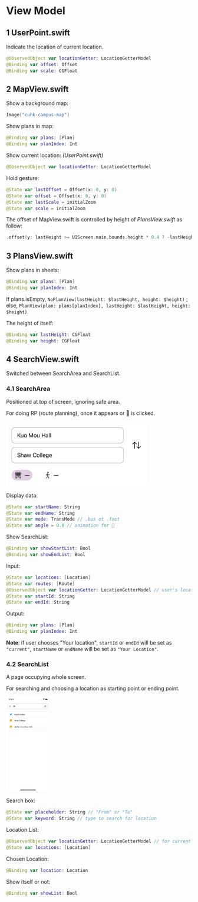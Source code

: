 # View Model

## 1 UserPoint.swift

Indicate the location of current location.

```swift
@ObservedObject var locationGetter: LocationGetterModel
@Binding var offset: Offset
@Binding var scale: CGFloat
```

## 2 MapView.swift

Show a background map:

```swift
Image("cuhk-campus-map")
```

Show plans in map:

```swift
@Binding var plans: [Plan]
@Binding var planIndex: Int
```

Show current location: <i>(UserPoint.swift)</i>

```swift
@ObservedObject var locationGetter: LocationGetterModel
```

Hold gesture:

```swift
@State var lastOffset = Offset(x: 0, y: 0)
@State var offset = Offset(x: 0, y: 0)
@State var lastScale = initialZoom
@State var scale = initialZoom
```

The offset of MapView.swift is controlled by height of <i>PlansView.swift</i> as follow:

```swift
.offset(y: lastHeight >= UIScreen.main.bounds.height * 0.4 ? -lastHeight : 0)
```

## 3 PlansView.swift

Show plans in sheets:

```swift
@Binding var plans: [Plan]
@Binding var planIndex: Int
```

If plans.isEmpty, `NoPlanView(lastHeight: $lastHeight, height: $height)` ; else, `PlanView(plan: plans[planIndex], lastHeight: $lastHeight, height: $height)`.

The height of itself:

```swift
@Binding var lastHeight: CGFloat
@Binding var height: CGFloat
```

## 4 SearchView.swift

Switched between SearchArea and SearchList.

### 4.1 SearchArea

Positioned at top of screen, ignoring safe area. 

For doing RP (route planning), once it appears or 􀄬 is clicked.

<img src="./CUMap/screenshots/SearchArea.png" alt="SearchList" style="zoom:50%;" />

Display data:

```swift
@State var startName: String
@State var endName: String
@State var mode: TransMode // .bus ot .foot
@State var angle = 0.0 // animation for 􀄬
```

Show SearchList:

```swift
@Binding var showStartList: Bool
@Binding var showEndList: Bool
```

Input:

```swift
@State var locations: [Location]
@State var routes: [Route]
@ObservedObject var locationGetter: LocationGetterModel // user's location
@State var startId: String
@State var endId: String
```

Output:

```swift
@Binding var plans: [Plan]
@Binding var planIndex: Int
```

<b>Note</b>: if user chooses "Your location", `startId` or `endId` will be set as `"current"`, `startName` or `endName` will be set as `"Your Location"`.

### 4.2 SearchList

A page occupying whole screen. 

For searching and choosing a location as starting point or ending point.

<img src="./CUMap/screenshots/SearchList.png" alt="SearchList" style="zoom:25%;" />

Search box:

```swift
@State var placeholder: String // "From" or "To"
@State var keyword: String // type to search for location
```

Location List:

```swift
@ObservedObject var locationGetter: LocationGetterModel // for current location
@State var locations: [Location]
```

Chosen Location:

```swift
@Binding var location: Location
```

Show itself or not:

```swift
@Binding var showList: Bool
```







